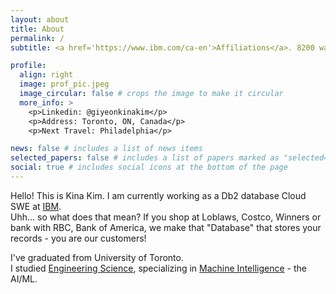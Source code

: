 ```yaml
---
layout: about
title: About
permalink: /
subtitle: <a href='https://www.ibm.com/ca-en'>Affiliations</a>. 8200 warden ave. giyeon.kina.kim@ibm.com

profile:
  align: right
  image: prof_pic.jpeg
  image_circular: false # crops the image to make it circular
  more_info: >
    <p>Linkedin: @giyeonkinakim</p>
    <p>Address: Toronto, ON, Canada</p>
    <p>Next Travel: Philadelphia</p>

news: false # includes a list of news items
selected_papers: false # includes a list of papers marked as "selected={true}"
social: true # includes social icons at the bottom of the page
---
```


Hello! This is Kina Kim. I am currently working as a Db2 database Cloud SWE at [IBM](https://www.forbes.com/companies/ibm/).\
Uhh... so what does that mean? If you shop at Loblaws, Costco, Winners or bank with RBC, Bank of America, we make that "Database" that stores your records - you are our customers! 

I've graduated from University of Toronto.\
I studied [Engineering Science](https://engsci.utoronto.ca/program/what-is-engsci/), specializing in [Machine Intelligence](https://engsci.utoronto.ca/program/majors/machine-intelligence/) - the AI/ML.  

<!-- Write your biography here. Tell the world about yourself. Link to your favorite [subreddit](http://reddit.com). You can put a picture in, too. The code is already in, just name your picture `prof_pic.jpeg` and put it in the `img/` folder.

Put your address / P.O. box / other info right below your picture. You can also disable any of these elements by editing `profile` property of the YAML header of your `_pages/about.md`. Edit `_bibliography/papers.bib` and Jekyll will render your [publications page](/al-folio/publications/) automatically.

Link to your social media connections, too. This theme is set up to use [Font Awesome icons](https://fontawesome.com/) and [Academicons](https://jpswalsh.github.io/academicons/), like the ones below. Add your Facebook, Twitter, LinkedIn, Google Scholar, or just disable all of them. -->
